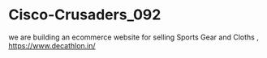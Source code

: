 # Cisco-Crusaders_092
we are building an ecommerce website for selling Sports Gear and Cloths , https://www.decathlon.in/
